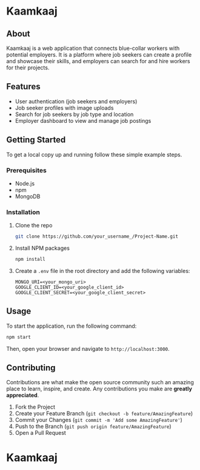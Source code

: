 # Kaamkaaj

## About

Kaamkaaj is a web application that connects blue-collar workers with potential employers. It is a platform where job seekers can create a profile and showcase their skills, and employers can search for and hire workers for their projects.

## Features

*   User authentication (job seekers and employers)
*   Job seeker profiles with image uploads
*   Search for job seekers by job type and location
*   Employer dashboard to view and manage job postings

## Getting Started

To get a local copy up and running follow these simple example steps.

### Prerequisites

*   Node.js
*   npm
*   MongoDB

### Installation

1.  Clone the repo
    ```sh
    git clone https://github.com/your_username_/Project-Name.git
    ```
2.  Install NPM packages
    ```sh
    npm install
    ```
3.  Create a `.env` file in the root directory and add the following variables:
    ```
    MONGO_URI=<your_mongo_uri>
    GOOGLE_CLIENT_ID=<your_google_client_id>
    GOOGLE_CLIENT_SECRET=<your_google_client_secret>
    ```

## Usage

To start the application, run the following command:

```sh
npm start
```

Then, open your browser and navigate to `http://localhost:3000`.

## Contributing

Contributions are what make the open source community such an amazing place to learn, inspire, and create. Any contributions you make are **greatly appreciated**.

1.  Fork the Project
2.  Create your Feature Branch (`git checkout -b feature/AmazingFeature`)
3.  Commit your Changes (`git commit -m 'Add some AmazingFeature'`)
4.  Push to the Branch (`git push origin feature/AmazingFeature`)
5.  Open a Pull Request
# Kaamkaaj
